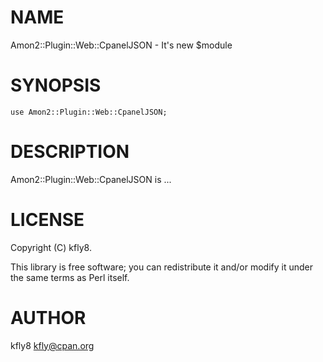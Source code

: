 # NAME

Amon2::Plugin::Web::CpanelJSON - It's new $module

# SYNOPSIS

    use Amon2::Plugin::Web::CpanelJSON;

# DESCRIPTION

Amon2::Plugin::Web::CpanelJSON is ...

# LICENSE

Copyright (C) kfly8.

This library is free software; you can redistribute it and/or modify
it under the same terms as Perl itself.

# AUTHOR

kfly8 <kfly@cpan.org>
